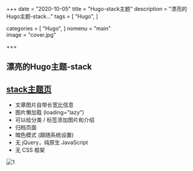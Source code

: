 +++
date = "2020-10-05"
title = "Hugo-stack主题"
description = "漂亮的Hugo主题-stack..."
tags = [
    "Hugo",
]

categories = [
    "Hugo",
]
nomenu = "main"  
image = "cover.jpg"  

+++

## 漂亮的Hugo主题-stack

## [stack主题页](https://themes.gohugo.io/hugo-theme-stack/)


- 文章图片自带长宽比信息
- 图片懒加载 (loading="lazy")
- 可以给分类 / 标签添加图片和介绍
- 归档页面
- 暗色模式 (跟随系统设置)
- 无 jQuery，纯原生 JavaScript
- 无 CSS 框架

![1](https://i.loli.net/2020/10/05/dcAewKP8GiuflUB.jpg)

